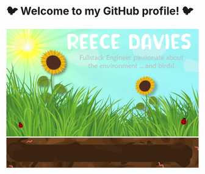 # 🐦 Welcome to my GitHub profile! 🐦

![alt text](Github_Picture.png "Picture of grass and flowers")
![alt text](Underground_Picture.png "Picture of grass and flowers")

